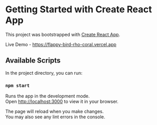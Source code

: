 # Getting Started with Create React App

This project was bootstrapped with [Create React App](https://github.com/facebook/create-react-app).

Live Demo - https://flappy-bird-rho-coral.vercel.app

## Available Scripts

In the project directory, you can run:

### `npm start`

Runs the app in the development mode.\
Open [http://localhost:3000](http://localhost:3000) to view it in your browser.

The page will reload when you make changes.\
You may also see any lint errors in the console.
